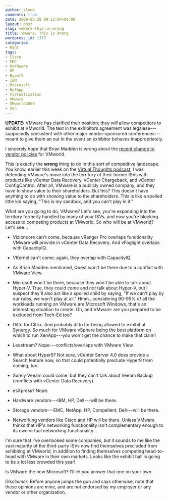 ```yaml
---
author: slowe
comments: true
date: 2009-05-28 09:12:04+00:00
layout: post
slug: vmware-this-is-wrong
title: VMware, This is Wrong
wordpress_id: 1377
categories:
- Rant
tags:
- Cisco
- EMC
- Hardware
- HP
- HyperV
- IBM
- Microsoft
- NetApp
- Virtualization
- VMware
- VMworld2009
- Xen
---
```


**UPDATE:** VMware has clarified their position; they _will_ allow competitors to exhibit at VMworld. The text in the exhibitors agreement was legalese---supposedly consistent with other major vendor-sponsored conferences---meant to give them an out in the event an exhibitor behaves inappropriately.

I sincerely hope that Brian Madden is wrong about the [recent change to vendor policies](http://www.brianmadden.com/blogs/brianmadden/archive/2009/05/28/for-shame-vmware-is-now-banning-competing-vendors-products-from-vmworld.aspx) for VMworld.

This is exactly the **wrong** thing to do in this sort of competitive landscape. You know, earlier this week on the [Virtual Thoughts podcast](http://www.talkshoe.com/talkshoe/web/talkCast.jsp?masterId=50667&cmd=tc), I was defending VMware's move into the territory of their former ISVs with products like vCenter Data Recovery, vCenter Chargeback, and vCenter ConfigControl. After all, VMware is a publicly owned company, and they have to show value to their shareholders. But this? This doesn't have anything to do with showing value to the shareholders. This is like a spoiled little kid saying, "This is my sandbox, and you can't play in it."

What are you going to do, VMware? Let's see, you're expanding into the territory formerly handled by many of your ISVs, and now you're blocking access to competing products at VMworld. So who will be at VMworld? Let's see...

* Vizioncore can't come, because vRanger Pro overlaps functionality VMware will provide in vCenter Data Recovery. And vFoglight overlaps with CapacityIQ.

* VKernel can't come; again, they overlap with CapacityIQ.

* As Brian Madden mentioned, Quest won't be there due to a conflict with VMware View.

* Microsoft won't be there, because they won't be able to talk about Hyper-V. True, they could come and _not_ talk about Hyper-V, but I suspect they'll also act like a spoiled child by saying, "If we can't play by our rules, we won't play at all." Hmm...considering 90-95% of all the workloads running on VMware are Microsoft Windows, that's an interesting situation to create. Oh, and VMware: are you prepared to be excluded from Tech-Ed too?

* Ditto for Citrix. And probably ditto for being allowed to exhibit at Synergy. So much for VMware vSphere being the best platform on which to run XenApp---you won't get the chance to make that claim!

* Leostream? Nope---conflicts/overlaps with VMware View.

* What about Hyper9? Not sure, vCenter Server 4.0 does provide a Search feature now, so that could potentially preclude Hyper9 from coming, too.

* Surely Veeam could come, but they can't talk about Veeam Backup (conflicts with vCenter Data Recovery).

* esXpress? Nope.

* Hardware vendors---IBM, HP, Dell---will be there.

* Storage vendors---EMC, NetApp, HP, Compellent, Dell---will be there.

* Networking vendors like Cisco and HP will be there. Unless VMware thinks that HP's networking functionality isn't complementary enough to its own virtual networking functionality...

I'm sure that I've overlooked some companies, but it sounds to me like the vast majority of the third-party ISVs now find themselves precluded from exhibiting at VMworld, in addition to finding themselves competing head-to-head with VMware in their own markets. Looks like the exhibit hall is going to be a lot less crowded this year!

Is VMware the new Microsoft? I'll let you answer that one on your own.

_Disclaimer:_ Before anyone jumps the gun and says otherwise, note that these opinions are mine, and are not endorsed by my employer or any vendor or other organization.
